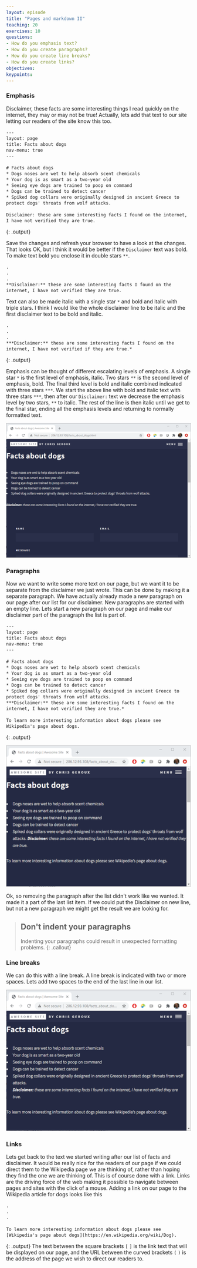 ```yaml
---
layout: episode
title: "Pages and markdown II"
teaching: 20
exercises: 10
questions:
- How do you emphasis text?
- How do you create paragraphs?
- How do you create line breaks?
- How do you create links?
objectives:
keypoints:
---
```


### Emphasis
Disclaimer, these facts are some interesting things I read quickly on the internet, they may or may not be true! Actually, lets add that text to our site letting our readers of the site know this too.

~~~
---
layout: page
title: Facts about dogs
nav-menu: true
---

# Facts about dogs
* Dogs noses are wet to help absorb scent chemicals
* Your dog is as smart as a two-year old
* Seeing eye dogs are trained to poop on command
* Dogs can be trained to detect cancer
* Spiked dog collars were originally designed in ancient Greece to protect dogs' throats from wolf attacks.

Disclaimer: these are some interesting facts I found on the internet, I have not verified they are true.
~~~
{: .output}

Save the changes and refresh your browser to have a look at the changes. That looks OK, but I think it would be better if the `Disclaimer` text was bold. To make text bold you enclose it in double stars `**`.

~~~
.
.
.
**Disclaimer:** these are some interesting facts I found on the internet, I have not verified they are true.
~~~

Text can also be made italic with a single star `*` and bold and italic with triple stars. I think I would like the whole disclaimer line to be italic and the first disclaimer text to be bold and italic.
~~~
.
.
.
***Disclaimer:** these are some interesting facts I found on the internet, I have not verified if they are true.*
~~~
{: .output}

Emphasis can be thought of different escalating levels of emphasis. A single star `*` is the first level of emphasis, italic. Two stars `**` is the second level of emphasis, bold. The final third level is bold and italic combined indicated with three stars `***`. We start the above line with bold and italic text with three stars `***`, then after our `Disclaimer:` text we decrease the emphasis level by two stars, `**` to italic. The rest of the line is then italic until we get to the final star, ending all the emphasis levels and returning to normally formatted text.

![](../fig/facts_about_dogs_emphasis.png)

### Paragraphs

Now we want to write some more text on our page, but we want it to be separate from the disclaimer we just wrote. This can be done by making it a separate paragraph. We have actually already made a new paragraph on our page after our list for our disclaimer. New paragraphs are started with an empty line. Lets start a new paragraph on our page and make our disclaimer part of the paragraph the list is part of.

~~~
---
layout: page
title: Facts about dogs
nav-menu: true
---

# Facts about dogs
* Dogs noses are wet to help absorb scent chemicals
* Your dog is as smart as a two-year old
* Seeing eye dogs are trained to poop on command
* Dogs can be trained to detect cancer
* Spiked dog collars were originally designed in ancient Greece to protect dogs' throats from wolf attacks.
***Disclaimer:** these are some interesting facts I found on the internet, I have not verified they are true.*

To learn more interesting information about dogs please see Wikipedia's page about dogs.
~~~
{: .output}

![](../fig/facts_about_dogs_paragraphs.png)

Ok, so removing the paragraph after the list didn't work like we wanted. It made it a part of the last list item. If we could put the Disclaimer on new line, but not a new paragraph we might get the result we are looking for.

> ## Don't indent your paragraphs
> Indenting your paragraphs could result in unexpected formatting problems.
{: .callout}

### Line breaks
We can do this with a line break. A line break is indicated with two or more spaces. Lets add two spaces to the end of the last line in our list.

![](../fig/facts_about_dogs_line_break.png)

### Links

Lets get back to the text we started writing after our list of facts and disclaimer. It would be really nice for the readers of our page if we could direct them to the Wikipedia page we are thinking of, rather than hoping they find the one we are thinking of. This is of course done with a link. Links are the driving force of the web making it possible to navigate between pages and sites with the click of a mouse. Adding a link on our page to the Wikipedia article for dogs looks like this
~~~
.
.
.

To learn more interesting information about dogs please see [Wikipedia's page about dogs](https://en.wikipedia.org/wiki/Dog).
~~~
{: .output}
The text between the square brackets `[` `]` is the link text that will be displayed on our page, and the URL between the curved brackets `(` `)` is the address of the page we wish to direct our readers to.
